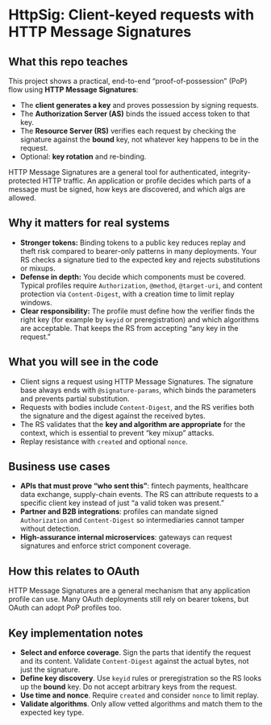 # HttpSig: Client-keyed requests with HTTP Message Signatures

## What this repo teaches

This project shows a practical, end-to-end “proof-of-possession” (PoP) flow using **HTTP Message Signatures**:

* The **client generates a key** and proves possession by signing requests.
* The **Authorization Server (AS)** binds the issued access token to that key.
* The **Resource Server (RS)** verifies each request by checking the signature against the **bound** key, not whatever key happens to be in the request.
* Optional: **key rotation** and re-binding.

HTTP Message Signatures are a general tool for authenticated, integrity-protected HTTP traffic. An application or profile decides which parts of a message must be signed, how keys are discovered, and which algs are allowed. 

## Why it matters for real systems

* **Stronger tokens:** Binding tokens to a public key reduces replay and theft risk compared to bearer-only patterns in many deployments. Your RS checks a signature tied to the expected key and rejects substitutions or mixups.
* **Defense in depth:** You decide which components must be covered. Typical profiles require `Authorization`, `@method`, `@target-uri`, and content protection via `Content-Digest`, with a creation time to limit replay windows.
* **Clear responsibility:** The profile must define how the verifier finds the right key (for example by `keyid` or preregistration) and which algorithms are acceptable. That keeps the RS from accepting “any key in the request.”

## What you will see in the code

* Client signs a request using HTTP Message Signatures. The signature base always ends with `@signature-params`, which binds the parameters and prevents partial substitution.
* Requests with bodies include `Content-Digest`, and the RS verifies both the signature and the digest against the received bytes.
* The RS validates that the **key and algorithm are appropriate** for the context, which is essential to prevent “key mixup” attacks.
* Replay resistance with `created` and optional `nonce`.

## Business use cases

* **APIs that must prove “who sent this”**: fintech payments, healthcare data exchange, supply-chain events. The RS can attribute requests to a specific client key instead of just “a valid token was present.”
* **Partner and B2B integrations**: profiles can mandate signed `Authorization` and `Content-Digest` so intermediaries cannot tamper without detection.
* **High-assurance internal microservices**: gateways can request signatures and enforce strict component coverage.

## How this relates to OAuth

HTTP Message Signatures are a general mechanism that any application profile can use. Many OAuth deployments still rely on bearer tokens, but OAuth can adopt PoP profiles too.

## Key implementation notes

* **Select and enforce coverage**. Sign the parts that identify the request and its content. Validate `Content-Digest` against the actual bytes, not just the signature.
* **Define key discovery**. Use `keyid` rules or preregistration so the RS looks up the **bound** key. Do not accept arbitrary keys from the request.
* **Use time and nonce**. Require `created` and consider `nonce` to limit replay.
* **Validate algorithms**. Only allow vetted algorithms and match them to the expected key type.
